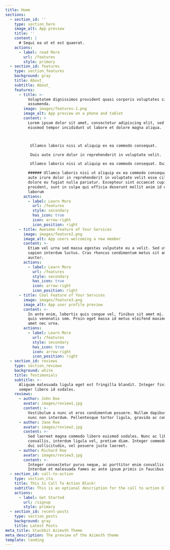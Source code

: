 ```yaml
---
title: Home
sections:
  - section_id: ''
    type: section_hero
    image_alt: App preview
    title: ''
    content: |
      # Sequi ea ut et est quaerat.
    actions:
      - label: read More
        url: /features
        style: primary
  - section_id: features
    type: section_features
    background: gray
    title: About_
    subtitle: About_
    features:
      - title: >-
          Voluptatem dignissimos provident quasi corporis voluptates sit
          assumenda.
        image: images/features-1.png
        image_alt: App preview on a phone and tablet
        content: >
          Lorem ipsum dolor sit amet, consectetur adipiscing elit, sed do
          eiusmod tempor incididunt ut labore et dolore magna aliqua.



           Ullamco laboris nisi ut aliquip ex ea commodo consequat.

           Duis aute irure dolor in reprehenderit in voluptate velit.

           Ullamco laboris nisi ut aliquip ex ea commodo consequat. Duis aute irure dolor in reprehenderit in voluptate trideta storacalaperda mastiro dolore eu fugiat nulla pariatur.

          ###### Ullamco laboris nisi ut aliquip ex ea commodo consequat. Duis
          aute irure dolor in reprehenderit in voluptate velit esse cillum
          dolore eu fugiat nulla pariatur. Excepteur sint occaecat cupidatat non
          proident, sunt in culpa qui officia deserunt mollit anim id est
          laborum
        actions:
          - label: Learn More
            url: /features
            style: secondary
            has_icon: true
            icon: arrow-right
            icon_position: right
      - title: Awesome Feature of Your Services
        image: images/feature2.png
        image_alt: App users welcoming a new member
        content: >-
          Etiam vel urna sed massa egestas vulputate eu a velit. Sed ut nisl nec
          sapien interdum luctus. Cras rhoncus condimentum metus sit amet
          auctor.
        actions:
          - label: Learn More
            url: /features
            style: secondary
            has_icon: true
            icon: arrow-right
            icon_position: right
      - title: Cool Feature of Your Services
        image: images/feature3.png
        image_alt: App user profile preview
        content: >-
          In ante enim, lobortis quis congue vel, finibus sit amet mi. Aenean
          quis venenatis sem. Proin eget massa id metus eleifend maximus sit
          amet nec urna.
        actions:
          - label: Learn More
            url: /features
            style: secondary
            has_icon: true
            icon: arrow-right
            icon_position: right
  - section_id: reviews
    type: section_reviews
    background: white
    title: Testimonials
    subtitle: >-
      Aliquam malesuada ligula eget est fringilla blandit. Integer finibus
      semper libero id sodales. 
    reviews:
      - author: John Doe
        avatar: images/review1.jpg
        content: >-
          Vestibulum a nunc ut eros condimentum posuere. Nullam dapibus quis
          nunc non interdum. Pellentesque tortor ligula, gravida ac commodo eu.
      - author: Jane Roe
        avatar: images/review2.jpg
        content: >-
          Sed laoreet magna commodo libero euismod sodales. Nunc ac libero
          convallis, interdum ligula vel, pretium diam. Integer commodo sem at
          dui sollicitudin, vel posuere justo laoreet.
      - author: Richard Roe
        avatar: images/review3.jpg
        content: >-
          Integer consectetur purus neque, ac porttitor enim convallis vitae.
          Interdum et malesuada fames ac ante ipsum primis in faucibus.
  - section_id: call-to-action
    type: section_cta
    title: This Is Call To Action Block!
    subtitle: This is an optional description for the call to action block.
    actions:
      - label: Get Started
        url: /signup
        style: primary
  - section_id: recent-posts
    type: section_posts
    background: gray
    title: Latest Posts
meta_title: Stackbit Azimuth Theme
meta_description: The preview of the Azimuth theme
template: landing
---
```

